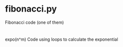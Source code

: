 # fibonacci.py
Fibonacci code (one of them)
#
expo(n^m)
Code using loops to calculate the exponential
